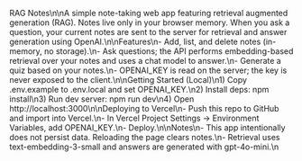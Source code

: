 RAG Notes\n\nA simple note-taking web app featuring retrieval augmented generation (RAG). Notes live only in your browser memory. When you ask a question, your current notes are sent to the server for retrieval and answer generation using OpenAI.\n\nFeatures\n- Add, list, and delete notes (in-memory, no storage).\n- Ask questions; the API performs embedding-based retrieval over your notes and uses a chat model to answer.\n- Generate a quiz based on your notes.\n- OPENAI_KEY is read on the server; the key is never exposed to the client.\n\nGetting Started (Local)\n1) Copy .env.example to .env.local and set OPENAI_KEY.\n2) Install deps: npm install\n3) Run dev server: npm run dev\n4) Open http://localhost:3000\n\nDeploying to Vercel\n- Push this repo to GitHub and import into Vercel.\n- In Vercel Project Settings -> Environment Variables, add OPENAI_KEY.\n- Deploy.\n\nNotes\n- This app intentionally does not persist data. Reloading the page clears notes.\n- Retrieval uses text-embedding-3-small and answers are generated with gpt-4o-mini.\n